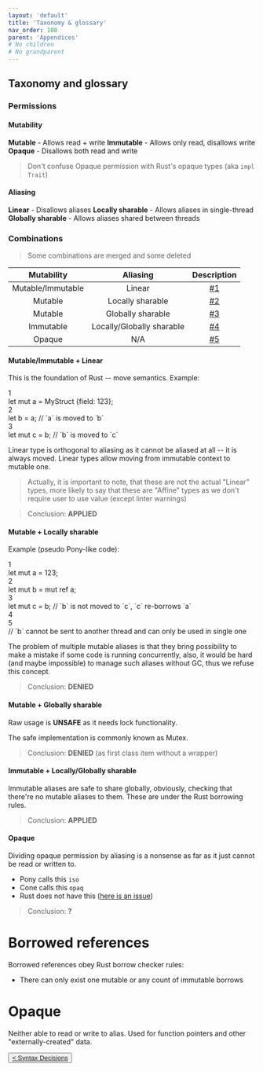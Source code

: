 ```yaml
---
layout: 'default'
title: 'Taxonomy & glossary'
nav_order: 108
parent: 'Appendices'
# No children
# No grandparent
---
```


## Taxonomy and glossary

### Permissions

#### Mutability
**Mutable** - Allows read + write
**Immutable** - Allows only read, disallows write
**Opaque** - Disallows both read and write

> Don't confuse Opaque permission with Rust's opaque types (aka `impl Trait`)

#### Aliasing

**Linear** - Disallows aliases
**Locally sharable** - Allows aliases in single-thread
**Globally sharable** - Allows aliases shared between threads


### Combinations

> Some combinations are merged and some deleted

| Mutability | Aliasing | Description |
|:----------:|:--------:|:-----------:|
| Mutable/Immutable | Linear | [#1](#mut-imm-lin) |
| Mutable | Locally sharable | [#2](#mut-loc) |
| Mutable | Globally sharable | [#3](#mut-glob) |
| Immutable | Locally/Globally sharable | [#4](#mut-loc-glob) |
| Opaque | N/A | [#5](#opaque) |

#### <a name="mut-imm-lin"></a> Mutable/Immutable + Linear

This is the foundation of Rust -- move semantics.
Example:
<div class="code-fence highlight-jc hljs">
            <div class="line-num" data-line-num="1">1</div><div class="line"><span class="hljs-keyword">let</span> <span class="hljs-keyword">mut </span><span class="hljs-variable">a</span> = MyStruct {field: <span class="hljs-number">123</span>};</div><div class="line-num" data-line-num="2">2</div><div class="line"><span class="hljs-keyword">let</span> <span class="hljs-variable">b</span> = a; <span class="hljs-comment">// `a` is moved to `b`</span></div><div class="line-num" data-line-num="3">3</div><div class="line"><span class="hljs-keyword">let</span> <span class="hljs-keyword">mut </span><span class="hljs-variable">c</span> = b; <span class="hljs-comment">// `b` is moved to `c`</span></div>
        </div>

Linear type is orthogonal to aliasing as it cannot be aliased at all -- it is always moved.
Linear types allow moving from immutable context to mutable one.

> Actually, it is important to note, that these are not the actual "Linear" types, more likely to say that these are "Affine" types as we don't require user to use value (except linter warnings)

> Conclusion: **APPLIED**

#### <a name="mut-loc"></a> Mutable + Locally sharable

Example (pseudo Pony-like code):
<div class="code-fence highlight-jc hljs">
            <div class="line-num" data-line-num="1">1</div><div class="line"><span class="hljs-keyword">let</span> <span class="hljs-keyword">mut </span><span class="hljs-variable">a</span> = <span class="hljs-number">123</span>;</div><div class="line-num" data-line-num="2">2</div><div class="line"><span class="hljs-keyword">let</span> <span class="hljs-keyword">mut </span><span class="hljs-variable">b</span> = <span class="hljs-keyword">mut</span> <span class="hljs-keyword">ref</span> a;</div><div class="line-num" data-line-num="3">3</div><div class="line"><span class="hljs-keyword">let</span> <span class="hljs-keyword">mut </span><span class="hljs-variable">c</span> = b; <span class="hljs-comment">// `b` is not moved to `c`, `c` re-borrows `a`</span></div><div class="line-num" data-line-num="4">4</div><div class="line"></div><div class="line-num" data-line-num="5">5</div><div class="line"><span class="hljs-comment">// `b` cannot be sent to another thread and can only be used in single one</span></div>
        </div>

The problem of multiple mutable aliases is that they bring possibility to make a mistake if some code is running concurrently, also, it would be hard (and maybe impossible) to manage such aliases without GC, thus we refuse this concept.

> Conclusion: **DENIED**

#### <a name="mut-glob"></a> Mutable + Globally sharable

Raw usage is **UNSAFE** as it needs lock functionality.

The safe implementation is commonly known as Mutex.

> Conclusion: **DENIED** (as first class item without a wrapper)

#### <a name="imm-loc-glob"></a> Immutable + Locally/Globally sharable

Immutable aliases are safe to share globally, obviously, checking that there're no mutable aliases to them.
These are under the Rust borrowing rules.

> Conclusion: **APPLIED**

#### <a name="opaque"></a> Opaque

Dividing opaque permission by aliasing is a nonsense as far as it just cannot be read or written to.

- Pony calls this `iso`
- Cone calls this `opaq`
- Rust does not have this ([here is an issue](https://github.com/rust-lang/rfcs/blob/master/text/1861-extern-types.md))

> Conclusion: **?**

# Borrowed references

Borrowed references obey Rust borrow checker rules:
- There can only exist one mutable or any count of immutable borrows



# Opaque

Neither able to read or write to alias. Used for function pointers and other "externally-created" data.
<div class="nav-btn-block">
    <button class="nav-btn left">
    <a class="link" href="/Jacy-Dev-Book/appendices/syntax-decisions">< Syntax Decisions</a>
</button>

    
</div>
